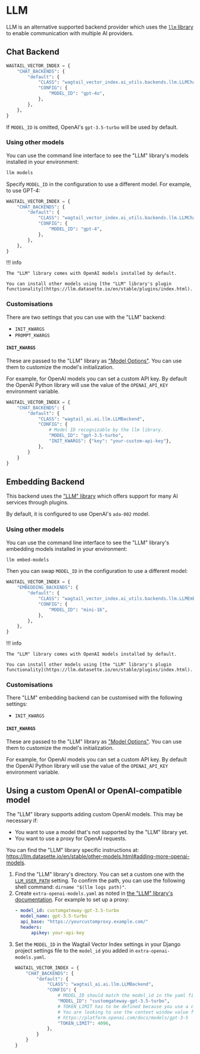 # LLM

LLM is an alternative supported backend provider which uses the [`llm` library](https://github.com/simonw/llm) to enable communication with multiple AI providers.

## Chat Backend


```python
WAGTAIL_VECTOR_INDEX = {
    "CHAT_BACKENDS": {
        "default": {
            "CLASS": "wagtail_vector_index.ai_utils.backends.llm.LLMChatBackend",
            "CONFIG": {
                "MODEL_ID": "gpt-4o",
            },
        },
    },
}
```

If `MODEL_ID` is omitted, OpenAI's `gpt-3.5-turbo` will be used by default.

### Using other models

You can use the command line interface to see the "LLM" library's models installed in your environment:

```sh
llm models
```

Specify `MODEL_ID` in the configuration to use a different model. For example, to use GPT-4:

```python
WAGTAIL_VECTOR_INDEX = {
    "CHAT_BACKENDS": {
        "default": {
            "CLASS": "wagtail_vector_index.ai_utils.backends.llm.LLMChatBackend",
            "CONFIG": {
                "MODEL_ID": "gpt-4",
            },
        },
    },
}
```

!!! info

    The "LLM" library comes with OpenAI models installed by default.

    You can install other models using [the "LLM" library's plugin functionality](https://llm.datasette.io/en/stable/plugins/index.html).

### Customisations

There are two settings that you can use with the "LLM" backend:

-   `INIT_KWARGS`
-   `PROMPT_KWARGS`

#### `INIT_KWARGS`

These are passed to the "LLM" library as ["Model Options"](https://llm.datasette.io/en/stable/python-api.html#model-options).
You can use them to customize the model's initialization.

For example, for OpenAI models you can set a custom API key. By default the OpenAI Python library
will use the value of the `OPENAI_API_KEY` environment variable.

```python
WAGTAIL_VECTOR_INDEX = {
    "CHAT_BACKENDS": {
        "default": {
            "CLASS": "wagtail_ai.ai.llm.LLMBackend",
            "CONFIG": {
                # Model ID recognizable by the llm library.
                "MODEL_ID": "gpt-3.5-turbo",
                "INIT_KWARGS": {"key": "your-custom-api-key"},
            },
        }
    }
}
```

## Embedding Backend

This backend uses the ["LLM" library](https://llm.datasette.io/en/stable/) which offers support for many AI services through plugins.

By default, it is configured to use OpenAI's `ada-002` model.

### Using other models

You can use the command line interface to see the "LLM" library's embedding models installed in your environment:

```sh
llm embed-models
```

Then you can swap `MODEL_ID` in the configuration to use a different model:

```python
WAGTAIL_VECTOR_INDEX = {
    "EMBEDDING_BACKENDS": {
        "default": {
            "CLASS": "wagtail_vector_index.ai_utils.backends.llm.LLMEmbeddingBackend",
            "CONFIG": {
                "MODEL_ID": "mini-16",
            },
        },
    },
}
```

!!! info

    The "LLM" library comes with OpenAI models installed by default.

    You can install other models using [the "LLM" library's plugin functionality](https://llm.datasette.io/en/stable/plugins/index.html).

### Customisations

There "LLM" embedding backend can be customised with the following settings:

-   `INIT_KWARGS`

#### `INIT_KWARGS`

These are passed to the "LLM" library as ["Model Options"](https://llm.datasette.io/en/stable/python-api.html#model-options).
You can use them to customize the model's initialization.

For example, for OpenAI models you can set a custom API key. By default the OpenAI Python library
will use the value of the `OPENAI_API_KEY` environment variable.

## Using a custom OpenAI or OpenAI-compatible model

The "LLM" library supports adding custom OpenAI models. This may be necessary if:

-   You want to use a model that's not supported by the "LLM" library yet.
-   You want to use a proxy for OpenAI requests.

You can find the "LLM" library specific instructions at: https://llm.datasette.io/en/stable/other-models.html#adding-more-openai-models.

1. Find the "LLM" library's directory. You can set a custom one with the
   [`LLM_USER_PATH`](https://llm.datasette.io/en/stable/setup.html#setting-a-custom-directory-location)
   setting. To confirm the path, you can use the following shell command:
   `dirname "$(llm logs path)"`.
2. Create `extra-openai-models.yaml` as noted in
   [the "LLM" library's documentation](https://llm.datasette.io/en/stable/other-models.html#adding-more-openai-models).
   For example to set up a proxy:
    ```yaml
    - model_id: customgateway-gpt-3.5-turbo
      model_name: gpt-3.5-turbo
      api_base: "https://yourcustomproxy.example.com/"
      headers:
          apikey: your-api-key
    ```
3. Set the `MODEL_ID` in the Wagtail Vector Index settings in your Django project
   settings file to the `model_id` you added in `extra-openai-models.yaml`.
    ```python
    WAGTAIL_VECTOR_INDEX = {
        "CHAT_BACKENDS": {
            "default": {
                "CLASS": "wagtail_ai.ai.llm.LLMBackend",
                "CONFIG": {
                    # MODEL_ID should match the model_id in the yaml file.
                    "MODEL_ID": "customgateway-gpt-3.5-turbo",
                    # TOKEN_LIMIT has to be defined because you use a custom model name.
                    # You are looking to use the context window value from:
                    # https://platform.openai.com/docs/models/gpt-3-5
                    "TOKEN_LIMIT": 4096,
                },
            }
        }
    }
    ```
